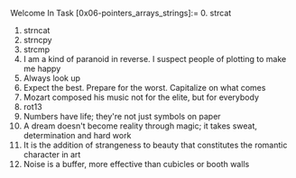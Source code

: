 Welcome In Task [0x06-pointers_arrays_strings]:=
 0. strcat 
 1. strncat 
 2. strncpy 
 3. strcmp 
 4. I am a kind of paranoid in reverse. I suspect people of plotting to make me happy 
 5. Always look up 
 6. Expect the best. Prepare for the worst. Capitalize on what comes 
 7. Mozart composed his music not for the elite, but for everybody 
 8. rot13 
 9. Numbers have life; they're not just symbols on paper 
 10. A dream doesn't become reality through magic; it takes sweat, determination and hard work 
 11. It is the addition of strangeness to beauty that constitutes the romantic character in art 
 12. Noise is a buffer, more effective than cubicles or booth walls 

